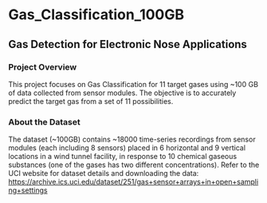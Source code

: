 # Gas_Classification_100GB

## Gas Detection for Electronic Nose Applications

### Project Overview

This project focuses on Gas Classification for 11 target gases using ~100 GB of data collected from sensor modules. The objective is to accurately predict the target gas from a set of 11 possibilities.

### About the Dataset

The dataset (~100GB) contains ~18000 time-series recordings from sensor modules (each including 8 sensors) placed in 6 horizontal and 9 vertical locations in a wind tunnel facility, in response to 10 chemical gaseous substances (one of the gases has two different concentrations). 
Refer to the UCI website for dataset details and downloading the data: https://archive.ics.uci.edu/dataset/251/gas+sensor+arrays+in+open+sampling+settings

